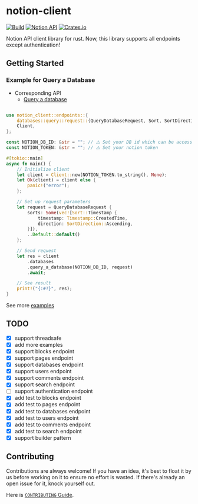 # notion-client
[![Build](https://github.com/takassh/notion-client/actions/workflows/build.yml/badge.svg)](https://github.com/takassh/notion-client/actions/workflows/build.yml)
[![Notion API](https://files.readme.io/a267aac-notion-devs-logo.svg)](https://developers.notion.com)
[![Crates.io](https://img.shields.io/crates/v/notion-client?style=for-the-badge)](https://crates.io/crates/notion-client)

Notion API client library for rust.
Now, this library supports all endpoints except authentication!

## Getting Started

### Example for Query a Database
- Corresponding API
    - [Query a database](https://developers.notion.com/reference/post-database-query)

```rust

use notion_client::endpoints::{
    databases::query::request::{QueryDatabaseRequest, Sort, SortDirection, Timestamp},
    Client,
};

const NOTION_DB_ID: &str = ""; // ⚠️ Set your DB id which can be accessible from API
const NOTION_TOKEN: &str = ""; // ⚠️ Set your notion token

#[tokio::main]
async fn main() {
    // Initialize client
    let client = Client::new(NOTION_TOKEN.to_string(), None);
    let Ok(client) = client else {
        panic!("error");
    };

    // Set up request parameters
    let request = QueryDatabaseRequest {
        sorts: Some(vec![Sort::Timestamp {
            timestamp: Timestamp::CreatedTime,
            direction: SortDirection::Ascending,
        }]),
        ..Default::default()
    };

    // Send request
    let res = client
        .databases
        .query_a_database(NOTION_DB_ID, request)
        .await;

    // See result
    print!("{:#?}", res);
}

```

See more [examples](examples)

## TODO

- [x] support threadsafe
- [x] add more examples
- [x] support blocks endpoint
- [x] support pages endpoint
- [x] support databases endpoint
- [x] support users endpoint
- [x] support comments endpoint
- [x] support search endpoint
- [ ] support authentication endpoint
- [x] add test to blocks endpoint
- [x] add test to pages endpoint
- [x] add test to databases endpoint
- [x] add test to users endpoint
- [x] add test to comments endpoint
- [x] add test to search endpoint
- [x] support builder pattern

## Contributing

Contributions are always welcome!
If you have an idea, it's best to float it by us before working on it to ensure no effort is wasted.
If there's already an open issue for it, knock yourself out.

Here is [`CONTRIBUTING` Guide](./CONTRIBUTING.md).